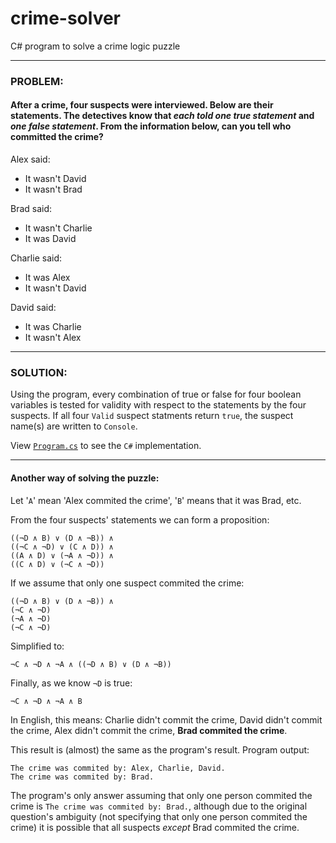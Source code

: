 # crime-solver
C# program to solve a crime logic puzzle

---

### PROBLEM:

#### After a crime, four suspects were interviewed. Below are their statements. The detectives know that *each told one true statement* and *one false statement*. From the information below, can you tell who committed the crime?

Alex said:

- It wasn't David
- It wasn't Brad

Brad said:

- It wasn't Charlie
- It was David

Charlie said:

- It was Alex
- It wasn't David

David said:

- It was Charlie
- It wasn't Alex

---

### SOLUTION:

Using the program, every combination of true or false for four boolean variables is tested for validity with respect to the statements by the four suspects. If all four `Valid` suspect statments return `true`, the suspect name(s) are written to `Console`.

View [`Program.cs`](https://github.com/jamesevickery/crime-solver/blob/master/CrimeSolver/Program.cs) to see the `C#` implementation.

---

#### Another way of solving the puzzle:

Let '`A`' mean 'Alex commited the crime', '`B`' means that it was Brad, etc.

From the four suspects' statements we can form a proposition:

    ((¬D ∧ B) ∨ (D ∧ ¬B)) ∧
    ((¬C ∧ ¬D) ∨ (C ∧ D)) ∧
    ((A ∧ D) ∨ (¬A ∧ ¬D)) ∧
    ((C ∧ D) ∨ (¬C ∧ ¬D))
    
If we assume that only one suspect commited the crime:

    ((¬D ∧ B) ∨ (D ∧ ¬B)) ∧
    (¬C ∧ ¬D)
    (¬A ∧ ¬D)
    (¬C ∧ ¬D)

Simplified to:

    ¬C ∧ ¬D ∧ ¬A ∧ ((¬D ∧ B) ∨ (D ∧ ¬B))

Finally, as we know `¬D` is true:

    ¬C ∧ ¬D ∧ ¬A ∧ B

In English, this means: Charlie didn't commit the crime, David didn't commit the crime, Alex  didn't commit the crime, **Brad commited the crime**.

This result is (almost) the same as the program's result. Program output:

    The crime was commited by: Alex, Charlie, David.
    The crime was commited by: Brad.

The program's only answer assuming that only one person commited the crime is `The crime was commited by: Brad.`, although due to the original question's ambiguity (not specifying that only one person commited the crime) it is possible that all suspects *except* Brad commited the crime.
